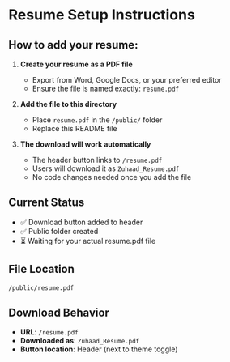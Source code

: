 # Resume Setup Instructions

## How to add your resume:

1. **Create your resume as a PDF file**
   - Export from Word, Google Docs, or your preferred editor
   - Ensure the file is named exactly: `resume.pdf`

2. **Add the file to this directory**
   - Place `resume.pdf` in the `/public/` folder
   - Replace this README file

3. **The download will work automatically**
   - The header button links to `/resume.pdf`
   - Users will download it as `Zuhaad_Resume.pdf`
   - No code changes needed once you add the file

## Current Status
- ✅ Download button added to header
- ✅ Public folder created
- ⏳ Waiting for your actual resume.pdf file

## File Location
```
/public/resume.pdf
```

## Download Behavior
- **URL**: `/resume.pdf`
- **Downloaded as**: `Zuhaad_Resume.pdf`
- **Button location**: Header (next to theme toggle)